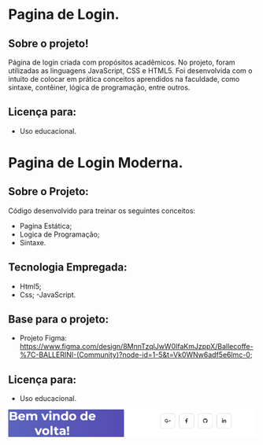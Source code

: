 # Pagina de Login.

## Sobre o projeto!
Página de login criada com propósitos acadêmicos. No projeto, foram utilizadas as linguagens JavaScript, CSS e HTML5. Foi desenvolvida com o intuito de colocar em prática conceitos aprendidos na faculdade, como sintaxe, contêiner, lógica de programação, entre outros.

## Licença para:
- Uso educacional.

# Pagina de Login Moderna.

## Sobre o Projeto:

Código desenvolvido para treinar os seguintes conceitos:
- Pagina Estática;
- Logica de Programação;
- Sintaxe.

## Tecnologia Empregada:

- Html5;
- Css;
-JavaScript.

## Base para o projeto:

- Projeto Figma: https://www.figma.com/design/8MnnTzqlJwW0IfaKmJzppX/Ballecoffe-%7C-BALLERINI-(Community)?node-id=1-5&t=Vk0WNw6adf5e6lmc-0;

## Licença para: 

- Uso educacional.

<img src="/login.png">


 






